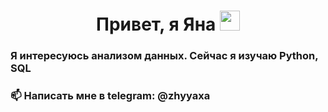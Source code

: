 <h1 align="center">Привет, я Яна
<img src="https://github.com/blackcater/blackcater/raw/main/images/Hi.gif" height="32"/></h1>
<h3 align="left">Я интересуюсь анализом данных. Сейчас я изучаю Python, SQL</h3>
<h3 align="left">📫 Написать мне в telegram: @zhyyaxa</h3>
